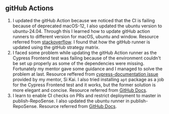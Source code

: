 ## gitHub Actions
1. I updated the gitHub Action because we noticed that the CI is failing because of deprecated macOS-12, I also updated the ubuntu version to ubuntu-24.04. Through this I learned how to update gitHub action runners to different version for macOS, ubuntu and window. Resource referred from [stackoverflow](https://stackoverflow.com/questions/77781713/using-github-strategy-matrix-to-select-a-runner). I found that how the gitHub runner is updated using the gitHub strategy matrix.
2. I faced some problem while updating the gitHub Action runner as the Cypress Frontend test was failing because of the environment couldn't be set up properly as some of the dependencies were missing. Fortunately my mentor gave some guidance and I managed to solve the problem at last. Resource reffered from [cypress-documentation issue](https://github.com/cypress-io/cypress-documentation/issues/5816) provided by my mentor, Si Kai. I also tried installing `apt` package as a job for the Cypress Frontend test and it works, but the former solution is more elegant and concise. Resource referred from [GitHub Docs](https://docs.github.com/en/actions/using-github-hosted-runners/using-github-hosted-runners/customizing-github-hosted-runners#installing-software-on-ubuntu-runners).
3. I learn to enable CI checks on PRs and restrict deployment to master in publish-RepoSense. I also updated the ubuntu runner in publish-RepoSense. Resource referred from [GitHub Docs](https://docs.github.com/en/actions/learn-github-actions/security-hardening-for-github-actions#restricting-deployment-to-certain-branches). 
